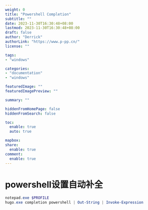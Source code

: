 ```yaml
---
weight: 0
title: "Powershell Completion"
subtitle: ""
date: 2023-11-30T16:30:48+08:00
lastmod: 2023-11-30T16:30:48+08:00
draft: false
author: "Derrick"
authorLink: "https://www.p-pp.cn/"
license: ""

tags: 
- "windows"

categories: 
- "documentation"
- "windows"

featuredImage: ""
featuredImagePreview: ""

summary: ""

hiddenFromHomePage: false
hiddenFromSearch: false

toc:
  enable: true
  auto: true

mapbox:
share:
  enable: true
comment:
  enable: true
---
```


# powershell设置自动补全
```powershell
notepad.exe $PROFILE
hugo.exe completion powershell | Out-String | Invoke-Expression
```
